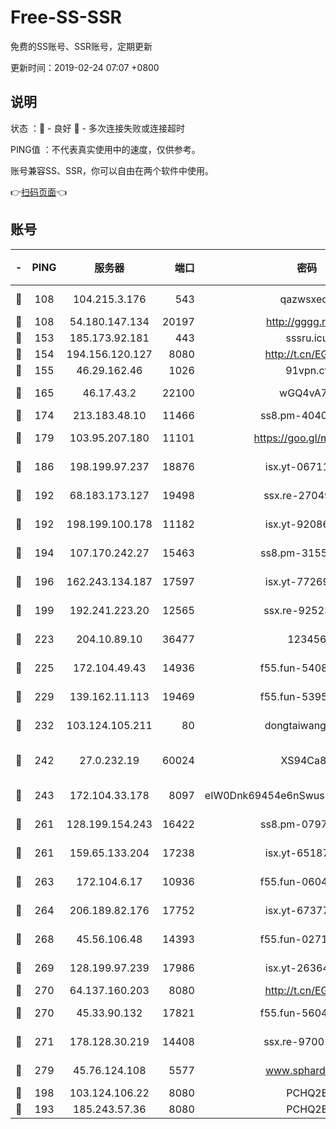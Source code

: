 # Free-SS-SSR

免费的SS账号、SSR账号，定期更新

更新时间：2019-02-24 07:07 +0800

## 说明

状态     ：🙂 - 良好 🙁 - 多次连接失败或连接超时

PING值   ：不代表真实使用中的速度，仅供参考。

账号兼容SS、SSR，你可以自由在两个软件中使用。

👉[扫码页面](https://liesauer.github.io/free-ss-ssr.github.io/)👈

## 账号

|-|PING|服务器|端口|密码|加密方式|区域|
|:----:|:----:|:-----:|-----:|:----:|:----:|:----:|
|🙂|108|104.215.3.176|543|qazwsxedc|aes-256-gcm|JP|
|🙂|108|54.180.147.134|20197|http://gggg.rocks|chacha20|KR|
|🙂|153|185.173.92.181|443|sssru.icu|rc4-md5|RU|
|🙂|154|194.156.120.127|8080|http://t.cn/EGJIyrl|rc4-md5|RU|
|🙂|155|46.29.162.46|1026|91vpn.cf|rc4-md5|RU|
|🙂|165|46.17.43.2|22100|wGQ4vA7D|aes-256-gcm|RU|
|🙂|174|213.183.48.10|11466|ss8.pm-40405926|rc4-md5|RU|
|🙂|179|103.95.207.180|11101|https://goo.gl/m1zu1p|chacha20-ietf|CN|
|🙂|186|198.199.97.237|18876|isx.yt-06711151|aes-256-cfb|US|
|🙂|192|68.183.173.127|19498|ssx.re-27049875|aes-256-cfb|US|
|🙂|192|198.199.100.178|11182|isx.yt-92086037|aes-256-cfb|US|
|🙂|194|107.170.242.27|15463|ss8.pm-31553028|aes-256-cfb|US|
|🙂|196|162.243.134.187|17597|isx.yt-77269149|aes-256-cfb|US|
|🙂|199|192.241.223.20|12565|ssx.re-92523210|aes-256-cfb|US|
|🙂|223|204.10.89.10|36477|123456|aes-256-cfb|US|
|🙂|225|172.104.49.43|14936|f55.fun-54084104|aes-256-cfb|SG|
|🙂|229|139.162.11.113|19469|f55.fun-53953321|aes-256-cfb|SG|
|🙂|232|103.124.105.211|80|dongtaiwang.com|aes-256-cfb|US|
|🙂|242|27.0.232.19|60024|XS94Ca8K|xchacha20-ietf-poly1305|HK|
|🙂|243|172.104.33.178|8097|eIW0Dnk69454e6nSwuspv9DmS201tQ0D|aes-256-cfb|SG|
|🙂|261|128.199.154.243|16422|ss8.pm-07972261|aes-256-cfb|SG|
|🙂|261|159.65.133.204|17238|isx.yt-65187427|aes-256-cfb|SG|
|🙂|263|172.104.6.17|10936|f55.fun-06041209|aes-256-cfb|US|
|🙂|264|206.189.82.176|17752|isx.yt-67377098|aes-256-cfb|SG|
|🙂|268|45.56.106.48|14393|f55.fun-02711157|aes-256-cfb|US|
|🙂|269|128.199.97.239|17986|isx.yt-26364145|aes-256-cfb|SG|
|🙂|270|64.137.160.203|8080|http://t.cn/EGJIyrl|rc4-md5|CA|
|🙂|270|45.33.90.132|17821|f55.fun-56045403|aes-256-cfb|US|
|🙂|271|178.128.30.219|14408|ssx.re-97001746|aes-256-cfb|SG|
|🙂|279|45.76.124.108|5577|www.sphard.com|aes-256-cfb|AU|
|🙂|198|103.124.106.22|8080|PCHQ2E|rc4-md5|US|
|🙁|193|185.243.57.36|8080|PCHQ2E|rc4-md5|US|

